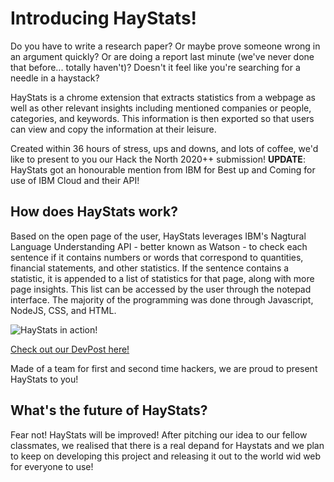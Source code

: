 # Introducing HayStats!

Do you have to write a research paper? Or maybe prove someone wrong in an argument quickly? Or are doing a report last minute (we've never done that before... totally haven't)? Doesn't it feel like you're searching for a needle in a haystack?

HayStats is a chrome extension that extracts statistics from a webpage as well as other relevant insights including mentioned companies or people, categories, and keywords. This information is then exported so that users can view and copy the information at their leisure.

Created within 36 hours of stress, ups and downs, and lots of coffee, we'd like to present to you our Hack the North 2020++ submission!
**UPDATE**: HayStats got an honourable mention from IBM for Best up and Coming for use of IBM Cloud and their API!

## How does HayStats work?
Based on the open page of the user, HayStats leverages IBM's Nagtural Language Understanding API - better known as Watson - to check each sentence if it contains numbers or words that correspond to quantities, financial statements, and other statistics. If the sentence contains a statistic, it is appended to a list of statistics for that page, along with more page insights. This list can be accessed by the user through the notepad interface. The majority of the programming was done through Javascript, NodeJS, CSS, and HTML.

![HayStats in action!](https://challengepost-s3-challengepost.netdna-ssl.com/photos/production/software_photos/001/345/908/datas/gallery.jpg)

[Check out our DevPost here!](https://devpost.com/software/haystacks)

Made of a team for first and second time hackers, we are proud to present HayStats to you!

## What's the future of HayStats?
Fear not! HayStats will be improved! After pitching our idea to our fellow classmates, we realised that there is a real depand for Haystats and we plan to keep on developing this project and releasing it out to the world wid web for everyone to use!
